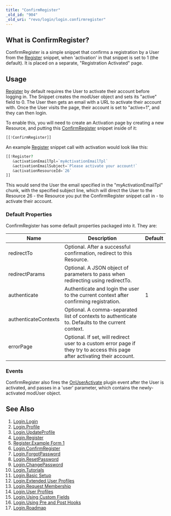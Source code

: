 ```yaml
---
title: "ConfirmRegister"
_old_id: "904"
_old_uri: "revo/login/login.confirmregister"
---
```


## What is ConfirmRegister? 

ConfirmRegister is a simple snippet that confirms a registration by a User from the [Register](/extras/revo/login/login.register "Login.Register") snippet, when 'activation' in that snippet is set to 1 (the default). It is placed on a separate, "Registration Activated" page.

## Usage 

[Register](/extras/revo/login/login.register "Login.Register") by default requires the User to activate their account before logging in. The Snippet creates the modUser object and sets its "active" field to 0. The User then gets an email with a URL to activate their account with. Once the User visits the page, their account is set to "active=1", and they can then login.

To enable this, you will need to create an Activation page by creating a new Resource, and putting this [ConfirmRegister](/extras/revo/login/login.confirmregister "Login.ConfirmRegister") snippet inside of it:

``` php 
[[!ConfirmRegister]]
```

An example [Register](/extras/revo/login/login.register "Login.Register") snippet call with activation would look like this:

``` php 
[[!Register? 
   &activationEmailTpl=`myActivationEmailTpl`
   &activationEmailSubject=`Please activate your account!`
   &activationResourceId=`26`
]]
```

This would send the User the email specified in the "myActivationEmailTpl" chunk, with the specified subject line, which will direct the User to the Resource 26 - the Resource you put the ConfirmRegister snippet call in - to activate their account.

### Default Properties 

ConfirmRegister has some default properties packaged into it. They are:

| Name                 | Description                                                                                                                 | Default |
| -------------------- | --------------------------------------------------------------------------------------------------------------------------- | ------- |
| redirectTo           | Optional. After a successful confirmation, redirect to this Resource.                                                       |         |
| redirectParams       | Optional. A JSON object of parameters to pass when redirecting using redirectTo.                                            |         |
| authenticate         | Authenticate and login the user to the current context after confirming registration.                                       | 1       |
| authenticateContexts | Optional. A comma-separated list of contexts to authenticate to. Defaults to the current context.                           |         |
| errorPage            | Optional. If set, will redirect user to a custom error page if they try to access this page after activating their account. |

### Events 

ConfirmRegister also fires the [OnUserActivate](developing-in-modx/basic-development/plugins/system-events/onuseractivate "OnUserActivate") plugin event after the User is activated, and passes in a 'user' parameter, which contains the newly-activated modUser object.

## See Also 

1. [Login.Login](/extras/revo/login/login.login)
2. [Login.Profile](/extras/revo/login/login.profile)
3. [Login.UpdateProfile](/extras/revo/login/login.updateprofile)
4. [Login.Register](/extras/revo/login/login.register)
  1. [Register.Example Form 1](/extras/revo/login/login.register/register.example-form-1)
5. [Login.ConfirmRegister](/extras/revo/login/login.confirmregister)
6. [Login.ForgotPassword](/extras/revo/login/login.forgotpassword)
7. [Login.ResetPassword](/extras/revo/login/login.resetpassword)
8. [Login.ChangePassword](/extras/revo/login/login.changepassword)
9. [Login.Tutorials](/extras/revo/login/login.tutorials)
  2. [Login.Basic Setup](/extras/revo/login/login.tutorials/login.basic-setup)
  3. [Login.Extended User Profiles](/extras/revo/login/login.tutorials/login.extended-user-profiles)
  4. [Login.Request Membership](/extras/revo/login/login.tutorials/login.request-membership)
  5. [Login.User Profiles](/extras/revo/login/login.tutorials/login.user-profiles)
  6. [Login.Using Custom Fields](/extras/revo/login/login.tutorials/login.using-custom-fields)
  7. [Login.Using Pre and Post Hooks](/extras/revo/login/login.tutorials/login.using-pre-and-post-hooks)
10. [Login.Roadmap](/extras/revo/login/login.roadmap)